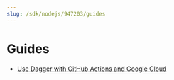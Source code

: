 ```yaml
---
slug: /sdk/nodejs/947203/guides
---
```


# Guides

- [Use Dagger with GitHub Actions and Google Cloud](./guides/620941-github-google-cloud.md)
